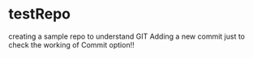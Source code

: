 # testRepo
creating a sample repo to understand GIT
Adding a new commit just to check the working of Commit option!!
